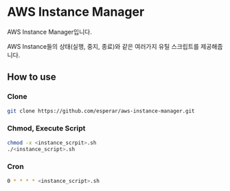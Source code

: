 # AWS Instance Manager

AWS Instance Manager입니다.

AWS Instance들의 상태(실행, 중지, 종료)와 같은 여러가지 유틸 스크립트를 제공해줍니다.

## How to use

### Clone 

```bash
git clone https://github.com/esperar/aws-instance-manager.git
```

### Chmod, Execute Script

```bash
chmod -x <instance_scrpit>.sh
./<instance_script>.sh
```

### Cron

```bash
0 * * * * <instance_script>.sh
```
